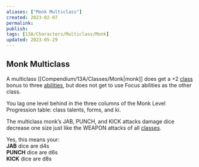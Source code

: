 ```yaml
---
aliases: ["Monk Multiclass"]
created: 2023-02-07
permalink: 
publish: 
tags: [13A/Characters/Multiclass/Monk]
updated: 2023-05-29
---
```


## Monk Multiclass

A multiclass [[Compendium/13A/Classes/Monk|monk]] does get a +2 [class](Compendium/13A/Character-Rules/Class.md) bonus to three [abilities](Compendium/13A/Character-Rules/Abilities.md), but does not get to use Focus abilities as the other class.

You lag one level behind in the three columns of the Monk Level Progression table: class talents, forms, and ki.

The multiclass monk’s JAB, PUNCH, and KICK attacks damage dice decrease one size just like the WEAPON attacks of all [classes](Compendium/13A/Classes/Classes.md). 

Yes, this means your:  
**JAB** dice are d4s  
**PUNCH** dice are d6s  
**KICK** dice are d8s
